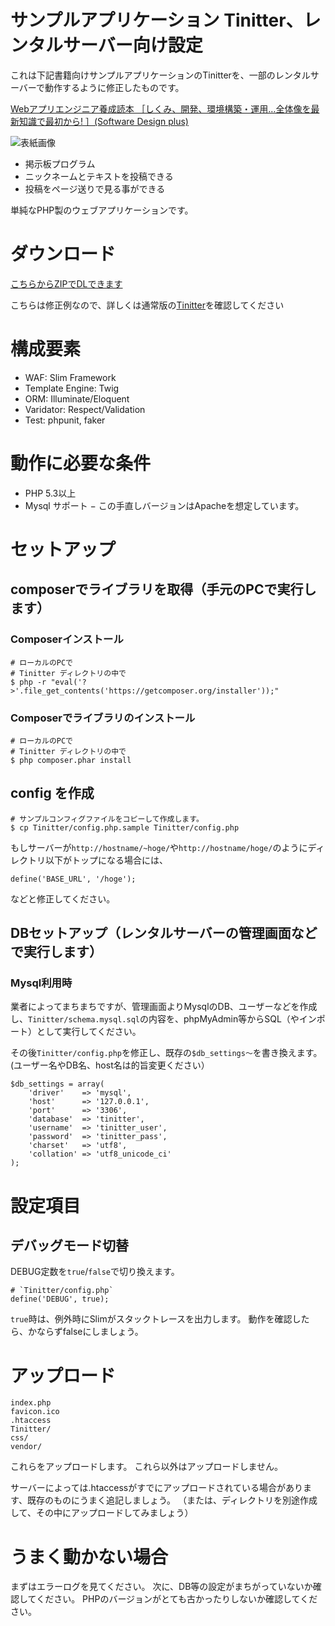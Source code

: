 サンプルアプリケーション Tinitter、レンタルサーバー向け設定
====================================================

これは下記書籍向けサンプルアプリケーションのTinitterを、一部のレンタルサーバーで動作するように修正したものです。

[Webアプリエンジニア養成読本 ［しくみ、開発、環境構築・運用…全体像を最新知識で最初から! ］(Software Design plus)](http://www.amazon.co.jp/gp/product/4774163678/ref=as_li_ss_tl?ie=UTF8&camp=247&creative=7399&creativeASIN=4774163678&linkCode=as2&tag=uzulla-22)

![表紙画像](http://ecx.images-amazon.com/images/I/51b-W0r%2B9XL._SL500_AA300_.jpg)

- 掲示板プログラム
- ニックネームとテキストを投稿できる
- 投稿をページ送りで見る事ができる

単純なPHP製のウェブアプリケーションです。

# ダウンロード

[こちらからZIPでDLできます](https://github.com/uzulla/Tinitter/archive/for_rental_server.zip)

こちらは修正例なので、詳しくは通常版の[Tinitter](https://github.com/uzulla/Tinitter)を確認してください

# 構成要素

- WAF: Slim Framework
- Template Engine: Twig
- ORM: Illuminate/Eloquent
- Varidator: Respect/Validation
- Test: phpunit, faker

# 動作に必要な条件

- PHP 5.3以上
- Mysql サポート
− この手直しバージョンはApacheを想定しています。

# セットアップ

## composerでライブラリを取得（手元のPCで実行します）

### Composerインストール

```
# ローカルのPCで
# Tinitter ディレクトリの中で
$ php -r "eval('?>'.file_get_contents('https://getcomposer.org/installer'));"
```

### Composerでライブラリのインストール

```
# ローカルのPCで
# Tinitter ディレクトリの中で
$ php composer.phar install
```

## config を作成

```
# サンプルコンフィグファイルをコピーして作成します。
$ cp Tinitter/config.php.sample Tinitter/config.php
```

もしサーバーが`http://hostname/~hoge/`や`http://hostname/hoge/`のようにディレクトリ以下がトップになる場合には、
```
define('BASE_URL', '/hoge');
```
などと修正してください。

## DBセットアップ（レンタルサーバーの管理画面などで実行します）

### Mysql利用時

業者によってまちまちですが、管理画面よりMysqlのDB、ユーザーなどを作成し、`Tinitter/schema.mysql.sql`の内容を、phpMyAdmin等からSQL（やインポート）として実行してください。

その後`Tinitter/config.php`を修正し、既存の`$db_settings〜`を書き換えます。(ユーザー名やDB名、host名は的旨変更ください）

```
$db_settings = array(
    'driver'    => 'mysql',
    'host'      => '127.0.0.1',
    'port'      => '3306',
    'database'  => 'tinitter',
    'username'  => 'tinitter_user',
    'password'  => 'tinitter_pass',
    'charset'   => 'utf8',
    'collation' => 'utf8_unicode_ci'
);
```

# 設定項目

## デバッグモード切替

DEBUG定数を`true`/`false`で切り換えます。

```
# `Tinitter/config.php`
define('DEBUG', true);
```

`true`時は、例外時にSlimがスタックトレースを出力します。
動作を確認したら、かならずfalseにしましょう。


# アップロード


```
index.php
favicon.ico
.htaccess
Tinitter/
css/
vendor/
```

これらをアップロードします。
これら以外はアップロードしません。

サーバーによっては.htaccessがすでにアップロードされている場合があります、既存のものにうまく追記しましょう。
（または、ディレクトリを別途作成して、その中にアップロードしてみましょう）

# うまく動かない場合

まずはエラーログを見てください。
次に、DB等の設定がまちがっていないか確認してください。
PHPのバージョンがとても古かったりしないか確認してください。


